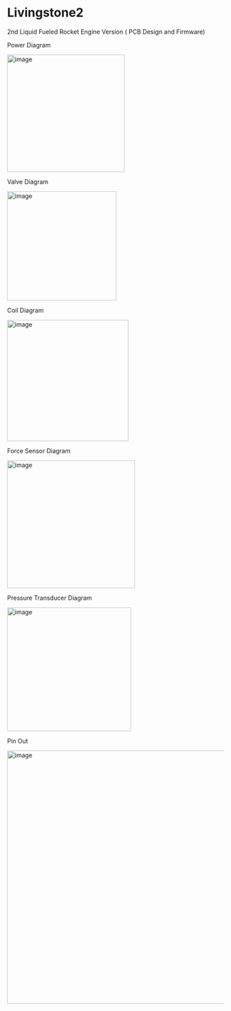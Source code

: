 # Livingstone2
2nd Liquid Fueled Rocket Engine Version ( PCB Design and Firmware) 

Power Diagram

<img width="273" alt="image" src="https://github.com/izukaike/Livingstone2/assets/117411866/aa1f2a71-fd8d-400f-90f4-f8f485156f83">

Valve Diagram

<img width="254" alt="image" src="https://github.com/izukaike/Livingstone2/assets/117411866/2aaa3c25-bb12-4e36-96f5-2b689d88f047">

Coil Diagram

<img width="282" alt="image" src="https://github.com/izukaike/Livingstone2/assets/117411866/bad3dce3-9ba9-4cc1-af2d-515b8ffd3a7e">

Force Sensor Diagram

<img width="297" alt="image" src="https://github.com/izukaike/Livingstone2/assets/117411866/898023f0-9ef4-4d3d-9e1e-f85d75f84e0f">

Pressure Transducer Diagram

<img width="288" alt="image" src="https://github.com/izukaike/Livingstone2/assets/117411866/9ad20991-811f-4735-8930-f1167d61e04b">

Pin Out

<img width="589" alt="image" src="https://github.com/izukaike/Livingstone2/assets/117411866/fbf33c77-20cd-472f-9aaa-1e7b5f5031ae">







